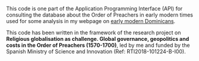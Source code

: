 This code is one part of the Application Programming Interface (API) for
consulting the database about the Order of Preachers in early modern
times used for some analysis in my webpage on [early modern
Dominicans](https://www.georeligion.org).

This code has been written in the framework of the research project on
**Religious globalisation as challenge. Global governance, geopolitics
and costs in the Order of Preachers (1570-1700)**, led by me and funded
by the Spanish Ministry of Science and Innovation (Ref:
RTI2018-101224-B-I00).
